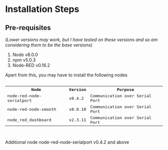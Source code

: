 # Installation Steps #


## Pre-requisites ##
_(Lower versions may work, but I have tested on these versions and so am considering them to be the base versions)_
1. Node v8.0.0
2. npm v5.0.3
3. Node-RED v0.16.2

Apart from this, you may have to install the following nodes
<pre>
<table>
  <tr><th>Node</th><th>Version</th><th>Purpose</th></tr>

  <tr>
    <td>node-red-node-serialport</td>
    <td>v0.4.2</td>
    <td>Communication over Serial Port</td>
  </tr>
  <tr>
    <td>node-red-node-smooth</td>
    <td>v0.0.10</td>
    <td>Communication over Serial Port</td>
  </tr>
  <tr>
    <td>node_red_dashboard</td>
    <td>v2.3.11</td>
    <td>Communication over Serial Port</td>
  </tr>
</table>
</pre>
Additional node node-red-node-serialport v0.4.2 and above

